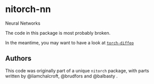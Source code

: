 # nitorch-nn
Neural Networks

The code in this package is most probably broken.

In the meantime, you may want to have a look at
[`torch-diffeo`](https://github.com/balbasty/torch-diffeo)

## Authors

This code was originally part of a unique `nitorch` package, with parts
written by @liamchalcroft, @brudfors and @balbasty .
